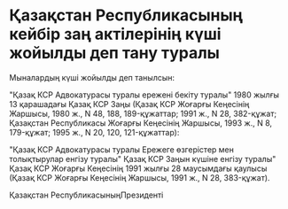 # Қазақстан Республикасының кейбiр заң актiлерiнiң күшi жойылды деп тану туралы

Мыналардың күшi жойылды деп танылсын:

"Қазақ КСР Адвокатурасы туралы ереженi бекiту туралы" 1980 жылғы 13 қарашадағы Қазақ КСР Заңы (Қазақ КСР Жоғарғы Кеңесiнiң Жаршысы, 1980 ж., N 48, 188, 189-құжаттар; 1991 ж., N 28, 382-құжат; Қазақстан Республикасы Жоғарғы Кеңесiнiң Жаршысы, 1993 ж., N 8, 179-құжат; 1995 ж., N 20, 120, 121-құжаттар):

"Қазақ КСР Адвокатурасы туралы Ережеге өзгерiстер мен толықтырулар енгiзу туралы" Қазақ КСР Заңын күшiне енгiзу туралы" Қазақ КСР Жоғарғы Кеңесiнiң 1991 жылғы 28 маусымдағы қаулысы (Қазақ КСР Жоғарғы Кеңесiнiң Жаршысы, 1991 ж., N 28, 383-құжат).

Қазақстан РеспубликасыныңПрезидентi

